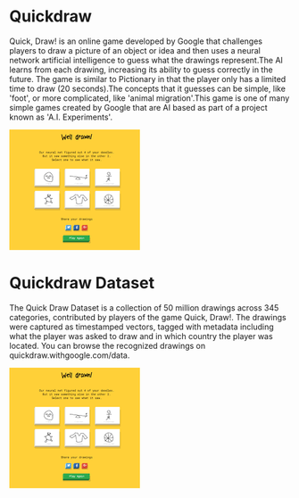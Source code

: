 # Quickdraw #

Quick, Draw! is an online game developed by Google that challenges players to draw a picture of an object or idea and then uses a neural network artificial intelligence to guess what the drawings represent.The AI learns from each drawing, increasing its ability to guess correctly in the future. The game is similar to Pictionary in that the player only has a limited time to draw (20 seconds).The concepts that it guesses can be simple, like 'foot', or more complicated, like 'animal migration'.This game is one of many simple games created by Google that are AI based as part of a project known as 'A.I. Experiments'.

![quickdraw](https://github.com/lilatsopelakou/Google_Quick_Draw/blob/master/Quick!Draw%20Images/index.png)


# Quickdraw Dataset #

The Quick Draw Dataset is a collection of 50 million drawings across 345 categories, contributed by players of the game Quick, Draw!. The drawings were captured as timestamped vectors, tagged with metadata including what the player was asked to draw and in which country the player was located. You can browse the recognized drawings on quickdraw.withgoogle.com/data.

![quickdrawdataset](https://github.com/lilatsopelakou/Google_Quick_Draw/blob/master/Quick!Draw%20Images/index.png)
